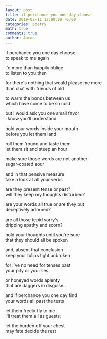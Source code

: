 ```yaml
---
layout: post
title: if perchance you one day choose
date: 2019-02-11 12:00:00 -0700
categories: poetry
math: true
comments: true
author: Aaron
---
```


if perchance you one day choose  
to speak to me again  

i'd more than happily oblige  
to listen to you then  

for there's nothing that would please me more  
than chat with friends of old  

to warm the bonds between us  
which have come to be so cold  

but i would ask you one small favor  
i know you'll understand  

hold your words inside your mouth  
before you let them land  

roll them 'round and taste them  
let them sit and steep an hour  

make sure those words are not another  
sugar-coated sour  

and in that pensive measure  
take a look at all your verbs  

are they present tense or past?  
will they keep my thoughts disturbed?  

are your words all true or are they but  
deceptively adorned?  

are all those tepid sorry's  
dripping apathy and scorn?  

hold your thoughts until you're sure  
that they should all be spoken  

and, absent that conclusion  
keep your tulips tight unbroken  

for i've no need for tenses past  
your pity or your lies  

or honeyed words aplenty  
that are daggers in disguise..  

and if perchance you one day find  
your words all past the tests  

let them freely fly to me  
i'll treat them all as guests;  

let the burden off your chest  
may fate decide the rest